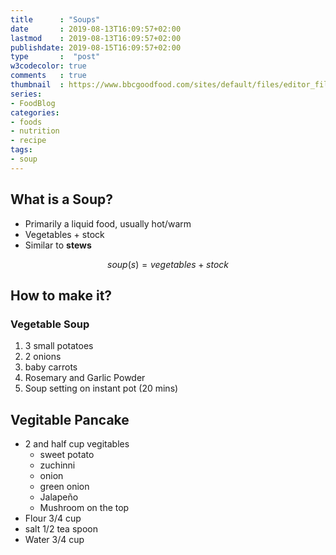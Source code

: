 ```yaml
---
title      : "Soups"
date       : 2019-08-13T16:09:57+02:00
lastmod    : 2019-08-13T16:09:57+02:00
publishdate: 2019-08-15T16:09:57+02:00
type       :  "post"
w3codecolor: true
comments   : true
thumbnail  : https://www.bbcgoodfood.com/sites/default/files/editor_files/2017/11/plant-based-diet-guide-main-image-700-350.jpg
series:
- FoodBlog
categories:
- foods
- nutrition
- recipe
tags:
- soup
---
```


## What is a Soup?


* Primarily a liquid food, usually hot/warm
* Vegetables + stock
* Similar to **stews**

$$ soup(s) = vegetables + stock $$

## How to make it?

### Vegetable Soup

1. 3 small potatoes
2. 2 onions
3. baby carrots
4. Rosemary and Garlic Powder
5. Soup setting on instant pot (20 mins)

## Vegitable Pancake

* 2 and half cup vegitables
  * sweet potato
  * zuchinni
  * onion
  * green onion
  * Jalapeño
  * Mushroom on the top
* Flour 3/4 cup
* salt 1/2 tea spoon
* Water 3/4 cup